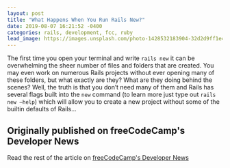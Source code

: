 ```yaml
---
layout: post
title: "What Happens When You Run Rails New?"
date: 2019-08-07 16:21:52 -0400
categories: rails, development, fcc, ruby
lead_image: https://images.unsplash.com/photo-1428532183904-32d2d9ff1e4b?ixlib=rb-1.2.1&q=80&fm=jpg&crop=entropy&cs=tinysrgb&w=1080&fit=max&ixid=eyJhcHBfaWQiOjExNzczfQ
---
```

The first time you open your terminal and write `rails new` it can be overwhelming the sheer number of files and folders that are created. You may even work on numerous Rails projects without ever opening many of these folders, but what exactly are they? What are they doing behind the scenes? Well, the truth is that you don’t need many of them and Rails has several flags built into the `new` command (to learn more just type out `rails new —help`) which will allow you to create a new project without some of the builtin defaults of Rails...

## Originally published on freeCodeCamp's Developer News

Read the rest of the article on [freeCodeCamp's Developer News](https://www.freecodecamp.org/news/what-happens-when-you-run-rails-new/})
